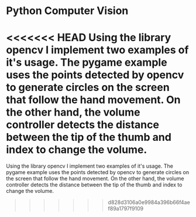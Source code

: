 # Python Computer Vision

<<<<<<< HEAD
Using the library opencv I implement two examples of it's usage. The pygame example uses the points detected by opencv to generate circles on the screen that follow the hand movement. On the other hand, the volume controller detects the distance between the tip of the thumb and index to change the volume.
=======
Using the library opencv I implement two examples of it's usage. The pygame example uses the points detected by opencv to generate circles on the screen that follow the hand movement. On the other hand, the volume controller detects the distance between the tip of the thumb and index to change the volume.
>>>>>>> d828d3106a0e9984a396b66f4aef89a1797f9109

